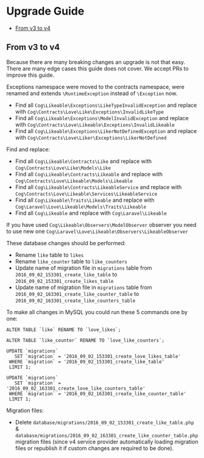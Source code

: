 # Upgrade Guide

- [From v3 to v4](#from-v3-to-v4)

## From v3 to v4

Because there are many breaking changes an upgrade is not that easy. There are many edge cases this guide does not cover.
We accept PRs to improve this guide.

Exceptions namespace were moved to the contracts namespace, were renamed
and extends `\RuntimeException` instead of `\Exception` now.

- Find all `Cog\Likeable\Exceptions\LikeTypeInvalidException` and replace with `Cog\Contracts\Love\Like\Exceptions\InvalidLikeType`
- Find all `Cog\Likeable\Exceptions\ModelInvalidException` and replace with `Cog\Contracts\Love\Likeable\Exceptions\InvalidLikeable`
- Find all `Cog\Likeable\Exceptions\LikerNotDefinedException` and replace with `Cog\Contracts\Love\Liker\Exceptions\LikerNotDefined`

Find and replace: 

- Find all `Cog\Likeable\Contracts\Like` and replace with `Cog\Contracts\Love\Like\Models\Like`
- Find all `Cog\Likeable\Contracts\Likeable` and replace with `Cog\Contracts\Love\Likeable\Models\Likeable`
- Find all `Cog\Likeable\Contracts\LikeableService` and replace with `Cog\Contracts\Love\Likeable\Services\LikeableService`
- Find all `Cog\Likeable\Traits\Likeable` and replace with `Cog\Laravel\Love\Likeable\Models\Traits\Likeable`
- Find all `Cog\Likeable` and replace with `Cog\Laravel\Likeable`

If you have used `Cog\Likeable\Observers\ModelObserver` observer you need to use new one `Cog\Laravel\Love\Likeable\Observers\LikeableObserver`

These database changes should be performed:

- Rename `like` table to `likes`
- Rename `like_counter` table to `like_counters`
- Update name of migration file in `migrations` table from `2016_09_02_153301_create_like_table` to `2016_09_02_153301_create_likes_table`
- Update name of migration file in `migrations` table from `2016_09_02_163301_create_like_counter_table` to `2016_09_02_163301_create_like_counters_table`

To make all changes in MySQL you could run these 5 commands one by one:

```mysql
ALTER TABLE `like` RENAME TO `love_likes`;

ALTER TABLE `like_counter` RENAME TO `love_like_counters`;

UPDATE `migrations`
   SET `migration` = '2016_09_02_153301_create_love_likes_table'
 WHERE `migration` = '2016_09_02_153301_create_like_table'
 LIMIT 1;
 
UPDATE `migrations`
   SET `migration` = '2016_09_02_163301_create_love_like_counters_table'
 WHERE `migration` = '2016_09_02_163301_create_like_counter_table'
 LIMIT 1;
```

Migration files:

- Delete `database/migrations/2016_09_02_153301_create_like_table.php` & `database/migrations/2016_09_02_163301_create_like_counter_table.php` migration files (since v4 service provider automatically loading migration files or republish it if custom changes are required to be done).
